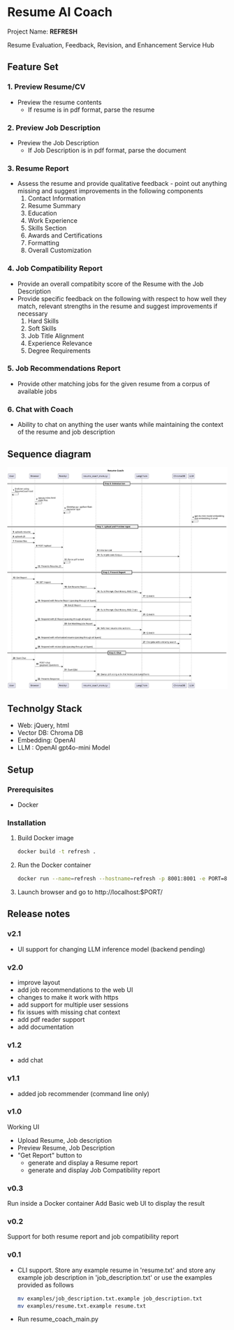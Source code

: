 # Resume AI Coach

Project Name: **REFRESH**

Resume Evaluation, Feedback, Revision, and Enhancement Service Hub


## Feature Set 

### 1. Preview Resume/CV
 - Preview the resume contents
   - If resume is in pdf format, parse the resume

### 2. Preview Job Description
 - Preview the Job Description
   - If Job Description is in pdf format, parse the document

### 3. Resume Report
 - Assess the resume and provide qualitative feedback - point out anything missing and suggest improvements in the following components
    1. Contact Information
    2. Resume Summary
    3. Education
    4. Work Experience
    5. Skills Section
    6. Awards and Certifications
    7. Formatting
    8. Overall Customization

### 4. Job Compatibility Report
  - Provide an overall compatibity score of the Resume with the Job Description
  - Provide specific feedback on the following with respect to how well they match, relevant strengths in the resume and suggest improvements if necessary
    1. Hard Skills
    2. Soft Skills
    3. Job Title Alignment
    4. Experience Relevance
    5. Degree Requirements


### 5. Job Recommendations Report
  - Provide other matching jobs for the given resume from a corpus of available jobs

### 6. Chat with Coach 
  - Ability to chat on anything the user wants while maintaining the context of the resume and job description

## Sequence diagram

![Sequence Diagram](./docs/sequencediagram.svg)

## Technolgy Stack 
- Web: jQuery, html 
- Vector DB: Chroma DB
- Embedding: OpenAI
- LLM : OpenAI gpt4o-mini Model

## Setup
### Prerequisites

- Docker

### Installation

1. Build Docker image

   ```bash
   docker build -t refresh .
   ```

2. Run the Docker container

   ```bash
   docker run --name=refresh --hostname=refresh -p 8001:8001 -e PORT=8001 -v "chromadb:/app/db/chroma_db_jobs" --rm -it refresh
   ```

3. Launch browser and go to http://localhost:$PORT/

## Release notes

### v2.1
  - UI support for changing LLM inference model (backend pending)

### v2.0
  - improve layout
  - add job recommendations to the web UI
  - changes to make it work with https
  - add support for multiple user sessions
  - fix issues with missing chat context
  - add pdf reader support
  - add documentation

### v1.2
  - add chat

### v1.1
  - added job recommender (command line only)

### v1.0
  Working UI
  - Upload Resume, Job description
  - Preview Resume, Job Description
  - "Get Report" button to 
    - generate and display a Resume report
    - generate and display Job Compatibility report

### v0.3

  Run inside a Docker container
  Add Basic web UI to display the result

### v0.2

  Support for both resume report and job compatibility report

### v0.1

- CLI support. Store any example resume in 'resume.txt' and store any example job description in 'job_description.txt'
or use the examples provided as follows

   ```bash
   mv examples/job_description.txt.example job_description.txt
   mv examples/resume.txt.example resume.txt
   ```
- Run resume_coach_main.py

